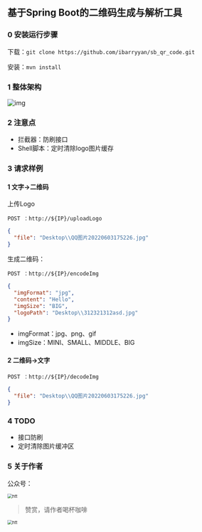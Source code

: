 ## 基于Spring Boot的二维码生成与解析工具

### 0 安装运行步骤

下载：``` git clone https://github.com/ibarryyan/sb_qr_code.git ```

安装：``` mvn install ```

### 1 整体架构

![img](https://ibarryyan.oss-cn-hangzhou.aliyuncs.com/%E8%AE%BE%E8%AE%A1%E5%9B%BE.png)

### 2 注意点

- 拦截器：防刷接口
- Shell脚本：定时清除logo图片缓存

### 3 请求样例

#### 1 文字->二维码

上传Logo

```shell
POST ：http://${IP}/uploadLogo
```

```json
{
  "file": "Desktop\\QQ图片20220603175226.jpg"
}
```

生成二维码：

```shell
POST ：http://${IP}/encodeImg
```

```json
{
  "imgFormat": "jpg",
  "content": "Hello",
  "imgSize": "BIG",
  "logoPath": "Desktop\\312321312asd.jpg"
}
```

- imgFormat：jpg、png、gif
- imgSize：MINI、SMALL、MIDDLE、BIG

#### 2 二维码->文字

```shell
POST ：http://${IP}/decodeImg
```

```json
{
  "file": "Desktop\\QQ图片20220603175226.jpg"
}
```

### 4 TODO

- 接口防刷
- 定时清除图片缓冲区

### 5 关于作者
公众号：

<img src="https://ibarryyan.oss-cn-hangzhou.aliyuncs.com/httpweixin.q.png" alt="htt" style="zoom:67%;" />

> 赞赏，请作者喝杯咖啡

<img src="https://ibarryyan.oss-cn-hangzhou.aliyuncs.com/wxpf2f0__bF3.png" alt="htt" style="zoom: 67%;" />
